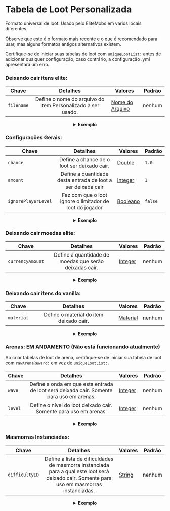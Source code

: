 # Tabela de Loot Personalizada

Formato universal de loot. Usado pelo EliteMobs em vários locais diferentes.

Observe que este é o formato mais recente e o que é recomendado para usar, mas alguns formatos antigos alternativos existem. 

Certifique-se de iniciar suas tabelas de loot com `uniqueLootList:` antes de adicionar qualquer configuração, caso contrário, a configuração .yml apresentará um erro.

### Deixando cair itens elite:

| Chave | Detalhes | Valores                | Padrão |
| --- | :-: |-----------------------| --- |
| `filename` | Define o nome do arquivo do Item Personalizado a ser usado. | [Nome do Arquivo](#filename) | nenhum |

<details> 

<summary align="center"><b>Exemplo</b></summary>

<div align="left">

```yml
uniqueLootList:
  - filename: magmaguys_toothpick.yml
```

Isso fará com que o mob deixe cair 1 *Palito de Dente do MagmaGuy* com uma chance de 100% de drop.

</div>

</details>

### Configurações Gerais:

| Chave | Detalhes | Valores              | Padrão |
| --- | :-: |---------------------| --- |
| `chance` | Define a chance de o loot ser deixado cair. | [Double](#double)   | `1.0` |
| `amount` | Define a quantidade desta entrada de loot a ser deixada cair | [Integer](#integer) | `1` |
| `ignorePlayerLevel` | Faz com que o loot ignore o limitador de loot do jogador | [Booleano](#boolean) | `false` |

<details> 

<summary align="center"><b>Exemplo</b></summary>

<div align="left">

```yml
uniqueLootList:
  - filename: magmaguys_toothpick.yml
    chance: 0.5
    amount: 10
    ignorePlayerLevel: true
```

Isso fará com que o mob deixe cair 10 *Palitos de Dente do MagmaGuy* com uma chance de 50% de drop, ignorando o nível do jogador.

</div>

</details>

### Deixando cair moedas elite:

| Chave | Detalhes | Valores              | Padrão |
| --- | :-: |---------------------| --- |
| `currencyAmount` | Define a quantidade de moedas que serão deixadas cair. | [Integer](#integer) | nenhum |

<details> 

<summary align="center"><b>Exemplo</b></summary>

<div align="left">

```yml
uniqueLootList:
  - currencyAmount: 344
    chance: 0.5
```
Isso fará com que o mob deixe cair 344 *Moedas Elite* com uma chance de 50% de drop.

</div>

</details>

### Deixando cair itens do vanilla:

| Chave | Detalhes | Valores                | Padrão |
| --- | :-: |-----------------------| --- |
| `material` | Define o material do item deixado cair. | [Material](#material) | nenhum |

<details> 

<summary align="center"><b>Exemplo</b></summary>

<div align="left">

```yml
uniqueLootList:
  - material: APPLE
    chance: 0.3
    amount: 5
```
Isso fará com que o mob deixe cair 5 *Maçãs* com uma chance de 30% de drop.

</div>

</details>

### Arenas: EM ANDAMENTO (Não está funcionando atualmente)
Ao criar tabelas de loot de arena, certifique-se de iniciar sua tabela de loot com `rawArenaReward:` em vez de `uniqueLootList:`.

| Chave | Detalhes | Valores              | Padrão |
| --- | :-: |---------------------| --- |
| `wave` | Define a onda em que esta entrada de loot será deixada cair. Somente para uso em arenas. | [Integer](#integer) | nenhum |
| `level` | Define o nível do loot deixado cair. Somente para uso em arenas. | [Integer](#integer) | nenhum |

<details> 

<summary align="center"><b>Exemplo</b></summary>

<div align="left">

```yml
rawArenaReward:
  - material: BREAD
    wave: 1
    amount: 10
    chance: 0.5
  - filename: magmaguys_toothpick.yml
    wave: 1
    level: 2
```
Quando os jogadores vencerem a primeira onda, isso fará com que a arena deixe cair 10 *Pães* com uma chance de 50% de drop e 1 *Palito de Dente do MagmaGuy* que está no nível 2 com uma chance de 100% de drop.

</div>

</details>

### Masmorras Instanciadas:

| Chave | Detalhes | Valores            | Padrão |
| --- | :-: |-------------------| --- |
| `difficultyID` | Define a lista de dificuldades de masmorra instanciada para a qual este loot será deixado cair. Somente para uso em masmorras instanciadas. | [String](#string) | nenhum |

<details> 

<summary align="center"><b>Exemplo</b></summary>

<div align="left">

```yml
uniqueLootList:
  - filename: magmaguys_toothpick.yml
    chance: 0.5
    difficultyID:
    - 1
    - 2
```
Isso fará com que o mob deixe cair 1 *Palito de Dente do MagmaGuy* com uma chance de 50% de drop se os jogadores tiverem derrotado o chefe na dificuldade 1 ou 2.

</div>

</details>

